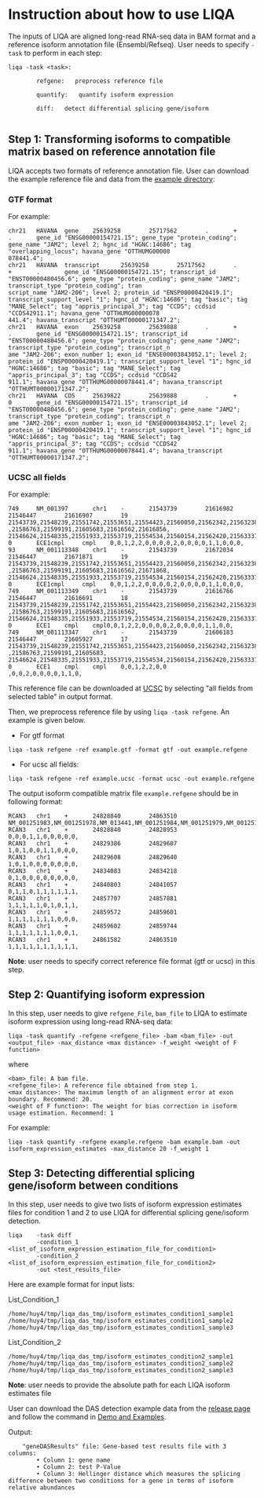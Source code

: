 # Instruction about how to use LIQA

The inputs of LIQA are aligned long-read RNA-seq data in BAM format and a reference isoform annotation file (Ensembl/Refseq). User needs to specify `-task` to perform in each step:
```
liqa -task <task>:

        refgene:   preprocess reference file
        
        quantify:   quantify isoform expression
        
        diff:   detect differential splicing gene/isoform
        
```

## Step 1: Transforming isoforms to compatible matrix based on reference annotation file
LIQA accepts two formats of reference annotation file. User can download the example reference file and data from the [example directory](https://github.com/WGLab/LIQA/tree/master/example):
### GTF format
For example:
```
chr21   HAVANA  gene    25639258        25717562        .       +       .       gene_id "ENSG00000154721.15"; gene_type "protein_coding"; gene_name "JAM2"; level 2; hgnc_id "HGNC:14686"; tag "overlapping_locus"; havana_gene "OTTHUMG00000
078441.4";
chr21   HAVANA  transcript      25639258        25717562        .       +       .       gene_id "ENSG00000154721.15"; transcript_id "ENST00000480456.6"; gene_type "protein_coding"; gene_name "JAM2"; transcript_type "protein_coding"; tran
script_name "JAM2-206"; level 2; protein_id "ENSP00000420419.1"; transcript_support_level "1"; hgnc_id "HGNC:14686"; tag "basic"; tag "MANE_Select"; tag "appris_principal_3"; tag "CCDS"; ccdsid "CCDS42911.1"; havana_gene "OTTHUMG00000078
441.4"; havana_transcript "OTTHUMT00000171347.2";
chr21   HAVANA  exon    25639258        25639888        .       +       .       gene_id "ENSG00000154721.15"; transcript_id "ENST00000480456.6"; gene_type "protein_coding"; gene_name "JAM2"; transcript_type "protein_coding"; transcript_n
ame "JAM2-206"; exon_number 1; exon_id "ENSE00003843052.1"; level 2; protein_id "ENSP00000420419.1"; transcript_support_level "1"; hgnc_id "HGNC:14686"; tag "basic"; tag "MANE_Select"; tag "appris_principal_3"; tag "CCDS"; ccdsid "CCDS42
911.1"; havana_gene "OTTHUMG00000078441.4"; havana_transcript "OTTHUMT00000171347.2";
chr21   HAVANA  CDS     25639822        25639888        .       +       0       gene_id "ENSG00000154721.15"; transcript_id "ENST00000480456.6"; gene_type "protein_coding"; gene_name "JAM2"; transcript_type "protein_coding"; transcript_n
ame "JAM2-206"; exon_number 1; exon_id "ENSE00003843052.1"; level 2; protein_id "ENSP00000420419.1"; transcript_support_level "1"; hgnc_id "HGNC:14686"; tag "basic"; tag "MANE_Select"; tag "appris_principal_3"; tag "CCDS"; ccdsid "CCDS42
911.1"; havana_gene "OTTHUMG00000078441.4"; havana_transcript "OTTHUMT00000171347.2";
```
### UCSC all fields
For example:
```
749     NM_001397       chr1    -       21543739        21616982        21546447        21616907        19      21543739,21548239,21551742,21553651,21554423,21560050,21562342,21563238,21564626,21571481,21573713,21582439,21584017,21585185
,21586763,21599191,21605683,21616562,21616856,  21546624,21548335,21551933,21553719,21554534,21560154,21562420,21563337,21564737,21571596,21573856,21582631,21584083,21585332,21586885,21599404,21605825,21616649,21616982,     0       ECE1cmpl     cmpl    0,0,1,2,2,0,0,0,0,2,0,0,0,0,1,1,0,0,0,
93      NM_001113348    chr1    -       21543739        21672034        21546447        21671871        19      21543739,21548239,21551742,21553651,21554423,21560050,21562342,21563238,21564626,21571481,21573713,21582439,21584017,21585185
,21586763,21599191,21605683,21616562,21671868,  21546624,21548335,21551933,21553719,21554534,21560154,21562420,21563337,21564737,21571596,21573856,21582631,21584083,21585332,21586885,21599404,21605825,21616649,21672034,     0       ECE1cmpl     cmpl    0,0,1,2,2,0,0,0,0,2,0,0,0,0,1,1,0,0,0,
749     NM_001113349    chr1    -       21543739        21616766        21546447        21616691        18      21543739,21548239,21551742,21553651,21554423,21560050,21562342,21563238,21564626,21571481,21573713,21582439,21584017,21585185
,21586763,21599191,21605683,21616562,   21546624,21548335,21551933,21553719,21554534,21560154,21562420,21563337,21564737,21571596,21573856,21582631,21584083,21585332,21586885,21599404,21605825,21616766,      0       ECE1    cmpl    cmpl0,0,1,2,2,0,0,0,0,2,0,0,0,0,1,1,0,0,
749     NM_001113347    chr1    -       21543739        21606183        21546447        21605927        17      21543739,21548239,21551742,21553651,21554423,21560050,21562342,21563238,21564626,21571481,21573713,21582439,21584017,21585185
,21586763,21599191,21605683,    21546624,21548335,21551933,21553719,21554534,21560154,21562420,21563337,21564737,21571596,21573856,21582631,21584083,21585332,21586885,21599404,21606183,       0       ECE1    cmpl    cmpl    0,0,1,2,2,0,0
,0,0,2,0,0,0,0,1,1,0,
```
This reference file can be downloaded at [UCSC](https://genome.ucsc.edu/cgi-bin/hgTables?command=start) by selecting "all fields from selected table" in output format.


Then, we preprocess reference file by using `liqa -task refgene`. An example is given below.

- For gtf format
```
liqa -task refgene -ref example.gtf -format gtf -out example.refgene
```
- For ucsc all fields:
```
liqa -task refgene -ref example.ucsc -format ucsc -out example.refgene
```
The output isoform compatible matrix file `example.refgene` should be in following format:
```
RCAN3   chr1    +       24828840        24863510        NM_001251983,NM_001251978,NM_013441,NM_001251984,NM_001251979,NM_001251981,NM_001251977,NM_001251985,NM_001251982,NM_001251980,
RCAN3   chr1    +       24828840        24828953        0,0,0,1,1,0,0,0,0,0,
RCAN3   chr1    +       24829386        24829607        1,0,1,0,0,1,1,0,0,0,
RCAN3   chr1    +       24829608        24829640        1,0,1,0,0,0,0,0,0,0,
RCAN3   chr1    +       24834083        24834218        0,1,0,0,0,0,0,0,0,0,
RCAN3   chr1    +       24840803        24841057        0,1,1,0,1,1,1,1,1,1,
RCAN3   chr1    +       24857707        24857881        1,1,1,1,1,0,1,0,1,1,
RCAN3   chr1    +       24859572        24859601        1,1,1,1,1,1,1,0,0,0,
RCAN3   chr1    +       24859602        24859744        1,1,1,1,1,1,1,0,0,1,
RCAN3   chr1    +       24861582        24863510        1,1,1,1,1,1,1,1,1,1,
```
**Note**: user needs to specify correct reference file format (gtf or ucsc) in this step.

## Step 2: Quantifying isoform expression
In this step, user needs to give  `refgene_File`, `bam_file` to LIQA to estimate isoform expression using long-read RNA-seq data:
```
liqa -task quantify -refgene <refgene_file> -bam <bam_file> -out <output_file> -max_distance <max distance> -f_weight <weight of F function>
```
where
```
<bam>_file: A bam file.
<refgene_file>: A reference file obtained from step 1.
<max distance>: The maximum length of an alignment error at exon boundary. Recommend: 20.
<weight of F function>: The weight for bias correction in isoform usage estimation. Recommend: 1
```

For example:
```
liqa -task quantify -refgene example.refgene -bam example.bam -out isoform_expression_estimates -max_distance 20 -f_weight 1
```
## Step 3: Detecting differential splicing gene/isoform between conditions
In this step, user needs to give two lists of isoform expression estimates files for condition 1 and 2 to use LIQA for differential splicing gene/isoform detection.
```
liqa    -task diff
        -condition_1 <list_of_isoform_expression_estimation_file_for_condition1>
        -condition_2 <list_of_isoform_expression_estimation_file_for_condition2>
        -out <test_results_file>

```
Here are example format for input lists:

List_Condition_1
```
/home/huy4/tmp/liqa_das_tmp/isoform_estimates_condition1_sample1
/home/huy4/tmp/liqa_das_tmp/isoform_estimates_condition1_sample2
/home/huy4/tmp/liqa_das_tmp/isoform_estimates_condition1_sample3
```
List_Condition_2
```
/home/huy4/tmp/liqa_das_tmp/isoform_estimates_condition2_sample1
/home/huy4/tmp/liqa_das_tmp/isoform_estimates_condition2_sample2
/home/huy4/tmp/liqa_das_tmp/isoform_estimates_condition2_sample3
```

**Note**: user needs to provide the absolute path for each LIQA isoform estimates file

User can download the DAS detection example data from the [release page](https://github.com/WGLab/LIQA/releases/tag/1.0.0) and follow the command in [Demo and Examples](https://github.com/WGLab/LIQA/blob/master/doc/Examples.md).

Output:
```
	"geneDASResults" file: Gene-based test results file with 3 columns:
		• Column 1: gene name
		• Column 2: test P-Value
		• Column 3: Hellinger distance which measures the splicing difference between two conditions for a gene in terms of isoform relative abundances
		
```
